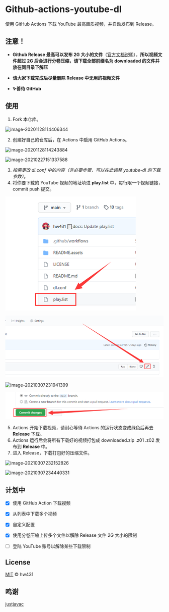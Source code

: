 # Github-actions-youtube-dl

使用 GitHub Actions 下载 YouTube 最高画质视频，并自动发布到 Release。


## 注意！

- **Github Release 最高可以发布 2G 大小的文件**（[官方文档说明](https://docs.github.com/cn/free-pro-team@latest/github/managing-large-files/distributing-large-binaries)），**所以视频文件超过 2G 后会进行分卷压缩，请下载全部前缀名为 downloaded 的文件并放在同目录下解压**

- **请大家下载完成后尽量删除 Release 中无用的视频文件**

- **✨善待 GitHub**

## 使用

1. Fork 本仓库。

![image-20201128114406344](README.assets/image-20201128114406345.png)

2. 创建好自己的仓库后，在 Actions 中启用 GitHub Actions。

![image-20201128114243884](README.assets/image-20201128114243884.png)

![image-20210227151337588](README.assets/image-20210227151337588.png)

3. *按需更改 dl.conf 中的内容（非必要步骤，可以在此调整 youtube-dl 的下载参数）*。
4. 将你要下载的 YouTube 视频的地址填进 **play.list** 中，每行限一个视频链接，commit push 提交。

![image-20210326104213586](README.assets/image-20210326104213586.png)

![image-20210326104324499](README.assets/image-20210326104324499.png)

![image-20210307231941399](README.assets/image-20210307231941399.png)

![image-20210326104530317](README.assets/image-20210326104530317.png)

5. Actions 开始下载视频，请耐心等待 Actions 的运行状态变成绿色后再去 **Release** 下载。
6. Actions 运行后会将所有下载好的视频打包成 downloaded.zip .z01 .z02 发布到 **Release** 中。
7. 进入 Release，下载打包好的压缩文件。

![image-20210307232152826](README.assets/image-20210307232152826.png)

![image-20210307234440331](README.assets/image-20210307234440331.png)


## 计划中

- [x] 使用 GitHub Action 下载视频
- [x] 从列表中下载多个视频
- [x] 自定义配置
- [x] 使用分卷压缩上传多个文件以解除 Release 文件 2G 大小的限制
- [ ] 登陆 YouTube 账号以解除某些下载限制


## License

[MIT](https://github.com/Heraldik/github-actions-youtube-dl/blob/main/LICENSE) © hw431

## 鸣谢

[justjavac](https://github.com/justjavac/github-actions-youtube-dl)

